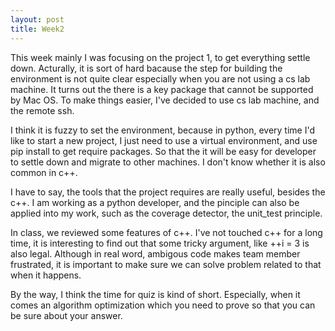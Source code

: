 ```yaml
---
layout: post
title: Week2 
---
```


This week mainly I was focusing on the project 1, to get everything settle down. Acturally, it is sort of hard bacause the step for building the environment is not quite clear especially when you are not using a cs lab machine. It turns out the there is a key package that cannot be supported by Mac OS. To make things easier, I've decided to use cs lab machine, and the remote ssh. 

I think it is fuzzy to set the environment, because in python, every time I'd like to start a new project, I just need to use a virtual environment, and use pip install to get require packages. So that the it will be easy for developer to settle down and migrate to other machines. I don't know whether it is also common in c++.

I have to say, the tools that the project requires are really useful, besides the c++. I am working as a python developer, and the pinciple can also be applied into my work, such as the coverage detector, the unit_test principle. 

In class, we reviewed some features of c++. I've not touched c++ for a long time, it is interesting to find out that some tricky argument, like ++i = 3 is also legal. Although in real word, ambigous code makes team member frustrated, it is important to make sure we can solve problem related to that when it happens.

By the way, I think the time for quiz is kind of short. Especially, when it comes an algorithm optimization which you need to prove so that you can be sure about your answer. 